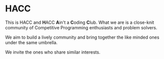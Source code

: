 # HACC
This is HACC and **H**ACC **A**in't a **C**oding **C**lub.
What we are is a close-knit community of
Competitive Programming enthusiasts and problem solvers.

We aim to build a lively community and bring together the like minded ones under the same umbrella.

We invite the ones who share similar interests.

<group link>

